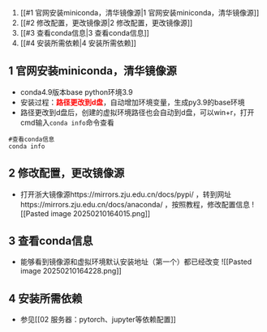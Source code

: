 1. [[#1 官网安装miniconda，清华镜像源|1 官网安装miniconda，清华镜像源]]
2. [[#2 修改配置，更改镜像源|2 修改配置，更改镜像源]]
3. [[#3 查看conda信息|3 查看conda信息]]
4. [[#4 安装所需依赖|4 安装所需依赖]]




## 1 官网安装miniconda，清华镜像源
- conda4.9版本base python环境3.9
- 安装过程：<span style="color:red;"><strong>路径更改到d盘</strong></span>，自动增加环境变量，生成py3.9的base环境
- 路径更改到d盘后，创建的虚拟环境路径也会自动到d盘，可以win+r，打开cmd输入`conda info`命令查看
```
#查看conda信息
conda info
```

## 2 修改配置，更改镜像源

- 打开浙大镜像源https://mirrors.zju.edu.cn/docs/pypi/ ，转到网址https://mirrors.zju.edu.cn/docs/anaconda/ ，按照教程，修改配置信息
	 ![[Pasted image 20250210164015.png]]

## 3 查看conda信息
- 能够看到镜像源和虚拟环境默认安装地址（第一个）都已经改变
![[Pasted image 20250210164228.png]]

## 4 安装所需依赖
- 参见[[02 服务器：pytorch、jupyter等依赖配置]]